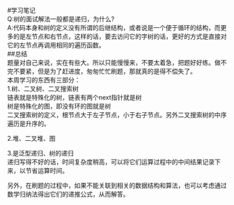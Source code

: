 #学习笔记  
Q:树的面试解法一般都是递归，为什么?  
A:代码本身和树的定义没有所谓的后继结构，或者说是一个便于循环的结构，而更多的是左节点和右节点，这样的话，要去访问它的字树的话，更好的方式是直接对它的左节点再调用相同的遍历函数。  
##总结  
题量对自己来说，实在有些大。所以只能慢慢来，不要太着急，把题好好练。做不完不要紧，但是为了赶进度，匆匆忙忙刷题，那就真的是得不偿失了。  
本周学习的东西有三部分：  
1.树、二叉树、二叉搜索树  
链表就是特殊化的树，链表有两个next指针就是树  
树是特殊化的图，即没有环的图就是树  
二叉搜索树的定义，根节点大于左子节点，小于右子节点。另外二叉搜索树的中序遍历是升序的。  

2.堆、二叉堆、图  

3.是泛型递归、树的递归  
递归写得不好的话，时间复杂度稍高，可以将它们运算过程中的中间结果记录下来，以节省运算时间。  

另外，在刷题的过程中，如果不能关联到相关的数据结构和算法，也可以考虑通过数学归纳法得出它们的递推公式，从而解答。 

